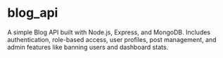 # blog_api
A simple Blog API built with Node.js, Express, and MongoDB. Includes authentication, role-based access, user profiles, post management, and admin features like banning users and dashboard stats.
